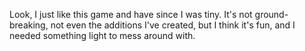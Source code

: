 Look, I just like this game and have since I was tiny.  It's not ground-breaking, not even the additions I've created,
but I think it's fun, and I needed something light to mess around with.

